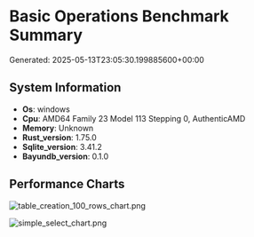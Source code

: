 # Basic Operations Benchmark Summary

Generated: 2025-05-13T23:05:30.199885600+00:00

## System Information

- **Os**: windows
- **Cpu**: AMD64 Family 23 Model 113 Stepping 0, AuthenticAMD
- **Memory**: Unknown
- **Rust_version**: 1.75.0
- **Sqlite_version**: 3.41.2
- **Bayundb_version**: 0.1.0

## Performance Charts

![table_creation_100_rows_chart.png](sqlite_comparison\reports\charts\table_creation_100_rows_chart.png)

![simple_select_chart.png](sqlite_comparison\reports\charts\simple_select_chart.png)

